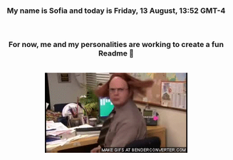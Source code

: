 


<div align="center">
<h3 >My name is Sofia and today is Friday, 13 August, 13:52 GMT-4</h3><br>
<h3 >For now, me and my personalities are working to create a fun Readme 👋
</h3><br>
<img src='img/dwight.gif' alt='working...'/>
</div>
